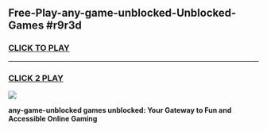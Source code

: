 
## Free-Play-any-game-unblocked-Unblocked-Games #r9r3d
<h3>
<a href="https://news.freeplayer.one?title=any-game-unblocked&ref=8M">CLICK TO PLAY</a></h3>
<hr>

<h3>
<a href="https://news.freeplayer.one?title=any-game-unblocked&ref=8M">CLICK 2 PLAY</a>
  
</h3>

<a href="https://news.freeplayer.one?title=any-game-unblocked&ref=8M"><img src="https://clearcache.store/games.png"></a>


**any-game-unblocked games unblocked: Your Gateway to Fun and Accessible Online Gaming**
